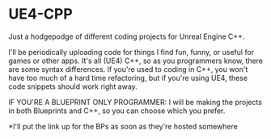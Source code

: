 # UE4-CPP
Just a hodgepodge of different coding projects for Unreal Engine C++.

I'll be periodically uploading code for things I find fun, funny, or useful for games or other apps. It's all (UE4) C++, so as you programmers know, there are some syntax differences. If you're used to coding in C++, you won't have too much of a hard time refactoring, but if you're using UE4, these code snippets should work right away. 

IF YOU'RE A BLUEPRINT ONLY PROGRAMMER: I will be making the projects in both Blueprints and C++, so you can choose which you prefer.

*I'll put the link up for the BPs as soon as they're hosted somewhere
